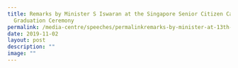 ```yaml
---
title: Remarks by Minister S Iswaran at the Singapore Senior Citizen Calligraphy
  Graduation Ceremony
permalink: /media-centre/speeches/permalinkremarks-by-minister-at-13th-sg-senior-citizen-calligraphy-graduation/
date: 2019-11-02
layout: post
description: ""
image: ""
---
```

